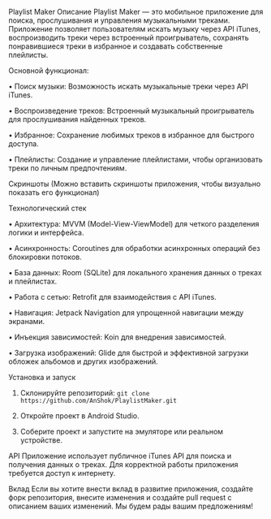 Playlist Maker
Описание
Playlist Maker — это мобильное приложение для поиска, прослушивания и управления музыкальными треками. Приложение позволяет пользователям искать музыку через API iTunes, воспроизводить треки через встроенный проигрыватель, сохранять понравившиеся треки в избранное и создавать собственные плейлисты.

Основной функционал:

  • Поиск музыки: Возможность искать музыкальные треки через API iTunes.

  • Воспроизведение треков: Встроенный музыкальный проигрыватель для прослушивания найденных треков.

  • Избранное: Сохранение любимых треков в избранное для быстрого доступа.

  • Плейлисты: Создание и управление плейлистами, чтобы организовать треки по личным предпочтениям.


Скриншоты
(Можно вставить скриншоты приложения, чтобы визуально показать его функционал)



Технологический стек

  • Архитектура: MVVM (Model-View-ViewModel) для четкого разделения логики и интерфейса.
  
  • Асинхронность: Coroutines для обработки асинхронных операций без блокировки потоков.
  
  • База данных: Room (SQLite) для локального хранения данных о треках и плейлистах.
  
  • Работа с сетью: Retrofit для взаимодействия с API iTunes.
  
  • Навигация: Jetpack Navigation для упрощенной навигации между экранами.
  
  • Инъекция зависимостей: Koin для внедрения зависимостей.
  
  • Загрузка изображений: Glide для быстрой и эффективной загрузки обложек альбомов и других изображений.
  

Установка и запуск
  1. Склонируйте репозиторий:
    `git clone https://github.com/AnShok/PlaylistMaker.git`

  2. Откройте проект в Android Studio.
  3. Соберите проект и запустите на эмуляторе или реальном устройстве.

API
Приложение использует публичное iTunes API для поиска и получения данных о треках. Для корректной работы приложения требуется доступ к интернету.

Вклад
Если вы хотите внести вклад в развитие приложения, создайте форк репозитория, внесите изменения и создайте pull request с описанием ваших изменений. Мы будем рады вашим предложениям!
